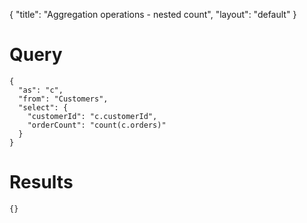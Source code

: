 {
	"title": "Aggregation operations - nested count",
	"layout": "default"
}
# Query
	{
	  "as": "c", 
	  "from": "Customers", 
	  "select": {
	    "customerId": "c.customerId", 
	    "orderCount": "count(c.orders)"
	  }
	}
# Results
	{}
